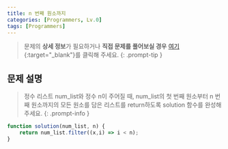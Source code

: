 ```yaml
---
title: n 번째 원소까지
categories: [Programmers, Lv.0]
tags: [Programmers]
---
```


> 문제의 **상세 정보**가 필요하거나 **직접 문제를 풀어보실 경우** [여기](https://school.programmers.co.kr/learn/courses/30/lessons/181889){:target="_blank"}를 클릭해 주세요.
{: .prompt-tip }

## 문제 설명

> 정수 리스트 num_list와 정수 n이 주어질 때, num_list의 첫 번째 원소부터 n 번째 원소까지의 모든 원소를 담은 리스트를 return하도록 solution 함수를 완성해주세요.
{: .prompt-info }

```js
function solution(num_list, n) {
    return num_list.filter((x,i) => i < n);
}
```